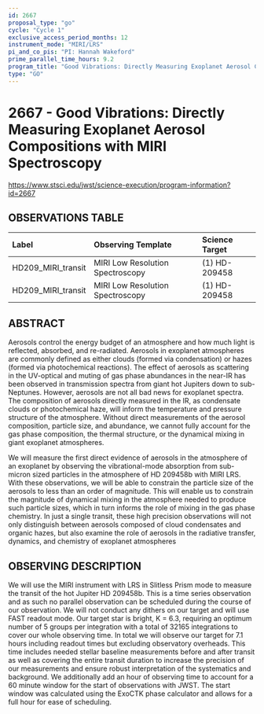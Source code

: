 ```yaml
---
id: 2667
proposal_type: "go"
cycle: "Cycle 1"
exclusive_access_period_months: 12
instrument_mode: "MIRI/LRS"
pi_and_co_pis: "PI: Hannah Wakeford"
prime_parallel_time_hours: 9.2
program_title: "Good Vibrations: Directly Measuring Exoplanet Aerosol Compositions with MIRI Spectroscopy"
type: "GO"
---
```

# 2667 - Good Vibrations: Directly Measuring Exoplanet Aerosol Compositions with MIRI Spectroscopy
https://www.stsci.edu/jwst/science-execution/program-information?id=2667
## OBSERVATIONS TABLE
| Label                   | Observing Template                | Science Target |
| :---------------------- | :-------------------------------- | :------------- |
| HD209_MIRI_transit      | MIRI Low Resolution Spectroscopy  | (1) HD-209458  |
| HD209_MIRI_transit      | MIRI Low Resolution Spectroscopy  | (1) HD-209458  |

## ABSTRACT

Aerosols control the energy budget of an atmosphere and how much light is reflected, absorbed, and re-radiated. Aerosols in exoplanet atmospheres are commonly defined as either clouds (formed via condensation) or hazes (formed via photochemical reactions). The effect of aerosols as scattering in the UV-optical and muting of gas phase abundances in the near-IR has been observed in transmission spectra from giant hot Jupiters down to sub-Neptunes. However, aerosols are not all bad news for exoplanet spectra. The composition of aerosols directly measured in the IR, as condensate clouds or photochemical haze, will inform the temperature and pressure structure of the atmosphere. Without direct measurements of the aerosol composition, particle size, and abundance, we cannot fully account for the gas phase composition, the thermal structure, or the dynamical mixing in giant exoplanet atmospheres.

We will measure the first direct evidence of aerosols in the atmosphere of an exoplanet by observing the vibrational-mode absorption from sub-micron sized particles in the atmosphere of HD 209458b with MIRI LRS. With these observations, we will be able to constrain the particle size of the aerosols to less than an order of magnitude. This will enable us to constrain the magnitude of dynamical mixing in the atmosphere needed to produce such particle sizes, which in turn informs the role of mixing in the gas phase chemistry. In just a single transit, these high precision observations will not only distinguish between aerosols composed of cloud condensates and organic hazes, but also examine the role of aerosols in the radiative transfer, dynamics, and chemistry of exoplanet atmospheres

## OBSERVING DESCRIPTION

We will use the MIRI instrument with LRS in Slitless Prism mode to measure the transit of the hot Jupiter HD 209458b. This is a time series observation and as such no parallel observation can be scheduled during the course of our observation. We will not conduct any dithers on our target and will use FAST readout mode. Our target star is bright, K = 6.3, requiring an optimum number of 5 groups per integration with a total of 32165 integrations to cover our whole observing time. In total we will observe our target for 7.1 hours including readout times but excluding observatory overheads. This time includes needed stellar baseline measurements before and after transit as well as covering the entire transit duration to increase the precision of our measurements and ensure robust interpretation of the systematics and background. We additionally add an hour of observing time to account for a 60 minute window for the start of observations with JWST. The start window was calculated using the ExoCTK phase calculator and allows for a full hour for ease of scheduling.